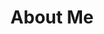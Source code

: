 ---
title: "About Me"
description: "I’m a junior frontend developer with solid understanding of technologies such as HTML, CSS, JavaScript, React, Redux Toolkit, Zustand, Tailwind CSS, Gulp, SASS and GIT. My goal is to create interactive, dynamic, functional and visually appealing websites. Although I have no formal experience, I have acquired  a solid knowledge through my self-learning  and  development of personal projects."
# descSkills: "Here are a few of technologies I've worked and been learning: "
---